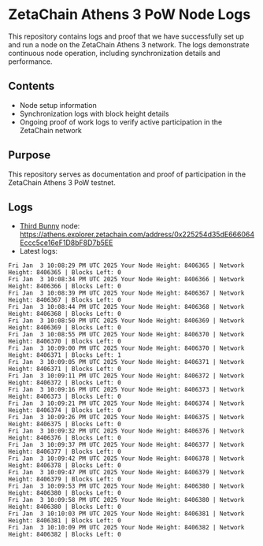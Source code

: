 # ZetaChain Athens 3 PoW Node Logs
This repository contains logs and proof that we have successfully set up and run a node on the ZetaChain Athens 3 network. The logs demonstrate continuous node operation, including synchronization details and performance.

## Contents
- Node setup information
- Synchronization logs with block height details
- Ongoing proof of work logs to verify active participation in the ZetaChain network

## Purpose
This repository serves as documentation and proof of participation in the ZetaChain Athens 3 PoW testnet.

## Logs

- [Third Bunny](https://thirdbunny.xyz/) node: https://athens.explorer.zetachain.com/address/0x225254d35dE666064Eccc5ce16eF1D8bF8D7b5EE
- Latest logs:
```
Fri Jan  3 10:08:29 PM UTC 2025 Your Node Height: 8406365 | Network Height: 8406365 | Blocks Left: 0
Fri Jan  3 10:08:34 PM UTC 2025 Your Node Height: 8406366 | Network Height: 8406366 | Blocks Left: 0
Fri Jan  3 10:08:39 PM UTC 2025 Your Node Height: 8406367 | Network Height: 8406367 | Blocks Left: 0
Fri Jan  3 10:08:44 PM UTC 2025 Your Node Height: 8406368 | Network Height: 8406368 | Blocks Left: 0
Fri Jan  3 10:08:50 PM UTC 2025 Your Node Height: 8406369 | Network Height: 8406369 | Blocks Left: 0
Fri Jan  3 10:08:55 PM UTC 2025 Your Node Height: 8406370 | Network Height: 8406370 | Blocks Left: 0
Fri Jan  3 10:09:00 PM UTC 2025 Your Node Height: 8406370 | Network Height: 8406371 | Blocks Left: 1
Fri Jan  3 10:09:05 PM UTC 2025 Your Node Height: 8406371 | Network Height: 8406371 | Blocks Left: 0
Fri Jan  3 10:09:11 PM UTC 2025 Your Node Height: 8406372 | Network Height: 8406372 | Blocks Left: 0
Fri Jan  3 10:09:16 PM UTC 2025 Your Node Height: 8406373 | Network Height: 8406373 | Blocks Left: 0
Fri Jan  3 10:09:21 PM UTC 2025 Your Node Height: 8406374 | Network Height: 8406374 | Blocks Left: 0
Fri Jan  3 10:09:26 PM UTC 2025 Your Node Height: 8406375 | Network Height: 8406375 | Blocks Left: 0
Fri Jan  3 10:09:32 PM UTC 2025 Your Node Height: 8406376 | Network Height: 8406376 | Blocks Left: 0
Fri Jan  3 10:09:37 PM UTC 2025 Your Node Height: 8406377 | Network Height: 8406377 | Blocks Left: 0
Fri Jan  3 10:09:42 PM UTC 2025 Your Node Height: 8406378 | Network Height: 8406378 | Blocks Left: 0
Fri Jan  3 10:09:47 PM UTC 2025 Your Node Height: 8406379 | Network Height: 8406379 | Blocks Left: 0
Fri Jan  3 10:09:53 PM UTC 2025 Your Node Height: 8406380 | Network Height: 8406380 | Blocks Left: 0
Fri Jan  3 10:09:58 PM UTC 2025 Your Node Height: 8406380 | Network Height: 8406380 | Blocks Left: 0
Fri Jan  3 10:10:03 PM UTC 2025 Your Node Height: 8406381 | Network Height: 8406381 | Blocks Left: 0
Fri Jan  3 10:10:09 PM UTC 2025 Your Node Height: 8406382 | Network Height: 8406382 | Blocks Left: 0
```
